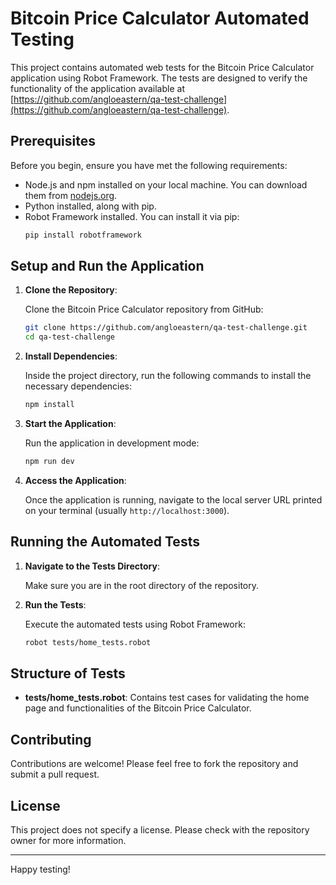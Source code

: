 # Bitcoin Price Calculator Automated Testing

This project contains automated web tests for the Bitcoin Price Calculator application using Robot Framework. The tests are designed to verify the functionality of the application available at [https://github.com/angloeastern/qa-test-challenge](https://github.com/angloeastern/qa-test-challenge).

## Prerequisites

Before you begin, ensure you have met the following requirements:

- Node.js and npm installed on your local machine. You can download them from [nodejs.org](https://nodejs.org/).
- Python installed, along with pip.
- Robot Framework installed. You can install it via pip:
  ```bash
  pip install robotframework
  ```

## Setup and Run the Application

1. **Clone the Repository**:

   Clone the Bitcoin Price Calculator repository from GitHub:
   ```bash
   git clone https://github.com/angloeastern/qa-test-challenge.git
   cd qa-test-challenge
   ```

2. **Install Dependencies**:

   Inside the project directory, run the following commands to install the necessary dependencies:
   ```bash
   npm install
   ```

3. **Start the Application**:

   Run the application in development mode:
   ```bash
   npm run dev
   ```

4. **Access the Application**:

   Once the application is running, navigate to the local server URL printed on your terminal (usually `http://localhost:3000`).

## Running the Automated Tests

1. **Navigate to the Tests Directory**:

   Make sure you are in the root directory of the repository.

2. **Run the Tests**:

   Execute the automated tests using Robot Framework:
   ```bash
   robot tests/home_tests.robot
   ```

## Structure of Tests

- **tests/home_tests.robot**: Contains test cases for validating the home page and functionalities of the Bitcoin Price Calculator.

## Contributing

Contributions are welcome! Please feel free to fork the repository and submit a pull request.

## License

This project does not specify a license. Please check with the repository owner for more information.

---

Happy testing!